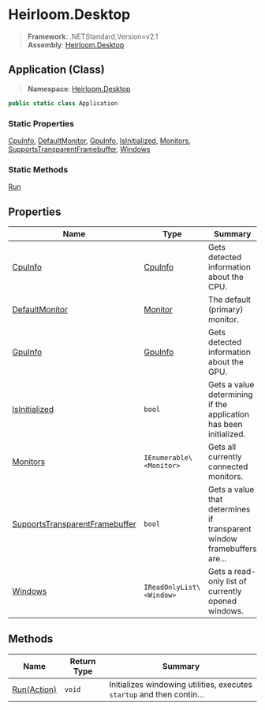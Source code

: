 # Heirloom.Desktop

> **Framework**: .NETStandard,Version=v2.1  
> **Assembly**: [Heirloom.Desktop][0]

## Application (Class)

> **Namespace**: [Heirloom.Desktop][0]

```cs
public static class Application
```

### Static Properties

[CpuInfo][1], [DefaultMonitor][2], [GpuInfo][3], [IsInitialized][4], [Monitors][5], [SupportsTransparentFramebuffer][6], [Windows][7]

### Static Methods

[Run][8]

## Properties

| Name                                | Type                     | Summary                                                                |
|-------------------------------------|--------------------------|------------------------------------------------------------------------|
| [CpuInfo][1]                        | [CpuInfo][9]             | Gets detected information about the CPU.                               |
| [DefaultMonitor][2]                 | [Monitor][10]            | The default (primary) monitor.                                         |
| [GpuInfo][3]                        | [GpuInfo][11]            | Gets detected information about the GPU.                               |
| [IsInitialized][4]                  | `bool`                   | Gets a value determining if the application has been initialized.      |
| [Monitors][5]                       | `IEnumerable\<Monitor>`  | Gets all currently connected monitors.                                 |
| [SupportsTransparentFramebuffer][6] | `bool`                   | Gets a value that determines if transparent window framebuffers are... |
| [Windows][7]                        | `IReadOnlyList\<Window>` | Gets a read-only list of currently opened windows.                     |

## Methods

| Name             | Return Type | Summary                                                                |
|------------------|-------------|------------------------------------------------------------------------|
| [Run(Action)][8] | `void`      | Initializes windowing utilities, executes `startup` and then contin... |

[0]: ../../Heirloom.Desktop.md
[1]: Application/CpuInfo.md
[2]: Application/DefaultMonitor.md
[3]: Application/GpuInfo.md
[4]: Application/IsInitialized.md
[5]: Application/Monitors.md
[6]: Application/SupportsTransparentFramebuffer.md
[7]: Application/Windows.md
[8]: Application/Run.md
[9]: ../Heirloom.Desktop.Hardware/CpuInfo.md
[10]: Monitor.md
[11]: ../Heirloom.Desktop.Hardware/GpuInfo.md
